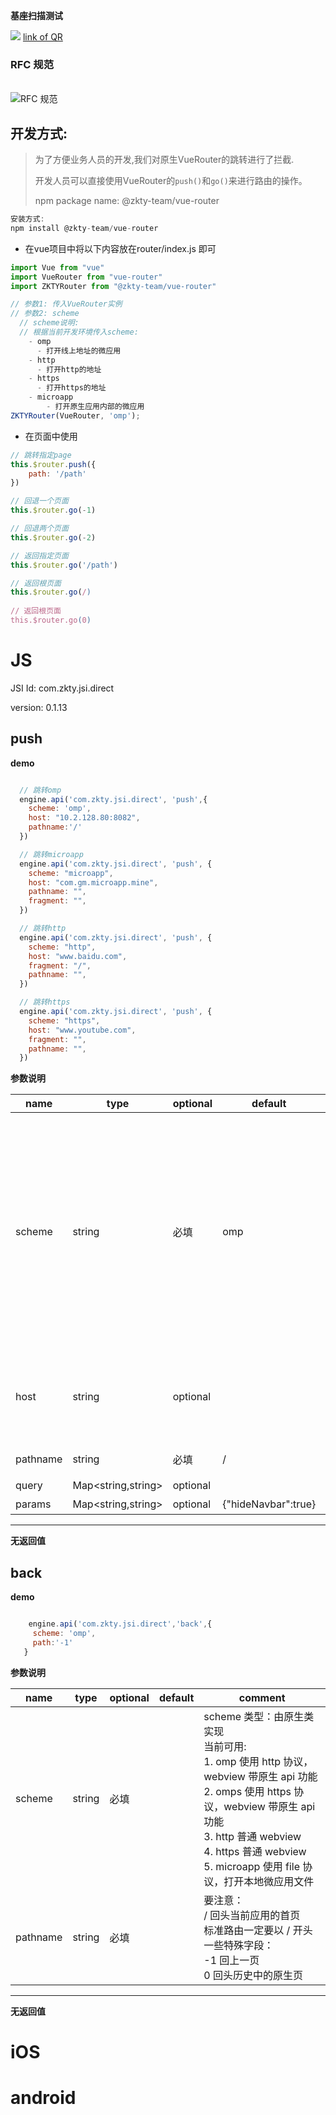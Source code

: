 

**基座扫描测试**
<div id='modulename' style='display:none'>direct</div> <img id='qrimg' src='https://api.qrserver.com/v1/create-qr-code/?size=150x150&data=http://192.168.44.52:3000/docs/modules/all/dist/ui/index.html'></img>
<a id='qrlink' href="about:none">link of QR</a>

### RFC 规范

<br> ![RFC 规范](https://raw.githubusercontent.com/zk4/image_backup/main/img/image-20210330114053584.png)<br>

## 开发方式: 

> 为了方便业务人员的开发,我们对原生VueRouter的跳转进行了拦截.
>
> 开发人员可以直接使用VueRouter的`push()`和`go()`来进行路由的操作。
>
> npm package name:  @zkty-team/vue-router

```javascript
安装方式:
npm install @zkty-team/vue-router	
```


- 在vue项目中将以下内容放在router/index.js 即可

```javascript
import Vue from "vue"
import VueRouter from "vue-router"
import ZKTYRouter from "@zkty-team/vue-router"

// 参数1: 传入VueRouter实例
// 参数2: scheme
  // scheme说明:
  // 根据当前开发环境传入scheme:
    - omp
      - 打开线上地址的微应用 
    - http
      - 打开http的地址
    - https
      - 打开https的地址
    - microapp  
	    - 打开原生应用内部的微应用
ZKTYRouter(VueRouter, 'omp');
```

- 在页面中使用

```javascript
// 跳转指定page
this.$router.push({
	path: '/path'
})

// 回退一个页面
this.$router.go(-1)

// 回退两个页面
this.$router.go(-2)

// 返回指定页面
this.$router.go('/path') 

// 返回根页面
this.$router.go(/) 
                
// 返回根页面
this.$router.go(0) 
```



# JS


JSI Id: com.zkty.jsi.direct

version: 0.1.13



## push



**demo**
``` js

  // 跳转omp
  engine.api('com.zkty.jsi.direct', 'push',{
    scheme: 'omp',
    host: "10.2.128.80:8082",
    pathname:'/'
  })

  // 跳转microapp
  engine.api('com.zkty.jsi.direct', 'push', {
    scheme: "microapp",
    host: "com.gm.microapp.mine",
    pathname: "",
    fragment: "",
  })

  // 跳转http
  engine.api('com.zkty.jsi.direct', 'push', {  
    scheme: "http",  
    host: "www.baidu.com",  
    fragment: "/",  
    pathname: "",  
  })

  // 跳转https
  engine.api('com.zkty.jsi.direct', 'push', {  
    scheme: "https",  
    host: "www.youtube.com",  
    fragment: "",  
    pathname: "",  
  })  

``` 

	
**参数说明**

| name                        | type      | optional | default   | comment  |
| --------------------------- | --------- | -------- | --------- |--------- |
| scheme | string | 必填 | omp |  scheme 类型：由原生类实现<br> 当前可用:<br> 1. omp 使用 http 协议，webview 带原生 api 功能<br> 2. omps 使用 https 协议，webview 带原生 api 功能<br> 3. http 普通 webview<br> 4. https 普通 webview<br> 5. microapp 使用 file 协议，打开本地微应用文件 |
| host | string | optional |  |  形如  192.168.1.15:8080 <br> 要注意：<br> 1. 不需要协议名。 <br> 2. 如果有特殊端口，也必须带上 |
| pathname | string | 必填 | / |  要注意：<br> 一定要以 / 开头 |
| query | Map\<string,string\> | optional |  |  query 参数 |
| params | Map\<string,string\> | optional | {"hideNavbar":true} |  其他参数（做兼容用） |


---------------------
**无返回值**




## back



**demo**
``` js

    engine.api('com.zkty.jsi.direct','back',{
     scheme: 'omp',
     path:'-1'
   }

``` 

	
**参数说明**

| name                        | type      | optional | default   | comment  |
| --------------------------- | --------- | -------- | --------- |--------- |
| scheme | string | 必填 |  |  scheme 类型：由原生类实现<br> 当前可用:<br> 1. omp 使用 http 协议，webview 带原生 api 功能<br> 2. omps 使用 https 协议，webview 带原生 api 功能<br> 3. http 普通 webview<br> 4. https 普通 webview<br> 5. microapp 使用 file 协议，打开本地微应用文件 |
| pathname | string | 必填 |  |  要注意：<br> / 回头当前应用的首页<br> 标准路由一定要以 / 开头<br> 一些特殊字段：<br> -1 回上一页<br> 0  回头历史中的原生页 |


---------------------
**无返回值**



    

# iOS


# android


